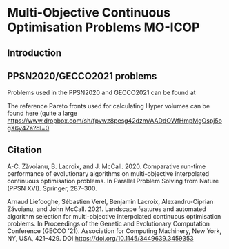 # Multi-Objective Continuous Optimisation Problems MO-ICOP
## Introduction

## PPSN2020/GECCO2021 problems

Problems used in the PPSN2020 and GECCO2021 can be found at

The reference Pareto fronts used for calculating Hyper volumes can be found here (quite a large
https://www.dropbox.com/sh/fpvwz8pesg42dzm/AADdOWfHmpMgOspj5ogX6y4Za?dl=0

## Citation

A-C. Zăvoianu, B. Lacroix, and J. McCall. 2020. Comparative run-time performance of evolutionary algorithms on multi-objective interpolated continuous optimisation problems. In Parallel Problem Solving from Nature (PPSN XVI). Springer, 287–300.

Arnaud Liefooghe, Sébastien Verel, Benjamin Lacroix, Alexandru-Ciprian Zăvoianu, and John McCall. 2021. Landscape features and automated algorithm selection for multi-objective interpolated continuous optimisation problems. In Proceedings of the Genetic and Evolutionary Computation Conference (GECCO '21). Association for Computing Machinery, New York, NY, USA, 421–429. DOI:https://doi.org/10.1145/3449639.3459353
